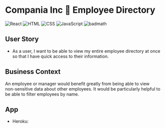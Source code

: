 # Compania Inc 🏢 Employee Directory

<!-- Badges -->
![React](https://img.shields.io/badge/-React-blue) 
![HTML](https://img.shields.io/badge/HTML-red) 
![CSS](https://img.shields.io/badge/CSS-purple) 
![JavaScript](https://img.shields.io/badge/JavaScript-yellow) 
![badmath](https://img.shields.io/badge/Bootstrap-purple) </br>


## User Story

* As a user, I want to be able to view my entire employee directory at once so that I have quick access to their information.

## Business Context

An employee or manager would benefit greatly from being able to view non-sensitive data about other employees. It would be particularly helpful to be able to filter employees by name.


## App

* Heroku: 


